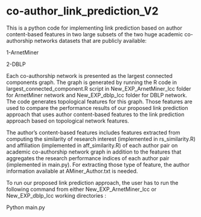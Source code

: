 # co-author_link_prediction_V2

This is a python code for implementing link prediction based on author content-based features in two large subsets of the two huge academic co-authorship networks datasets that are publicly available:

1-ArnetMiner

2-DBLP

Each co-authorship network is presented as the largest connected components graph. The graph is generated by running the R code in largest_connected_component.R script in New_EXP_ArnetMiner_lcc folder for ArnetMiner network and New_EXP_dblp_lcc folder for DBLP network. The code generates topological features for this graph. Those features are used to compare the performance results of our proposed link prediction approach that uses author content-based features to the link prediction approach based on topological network features. 

The author’s content-based features includes features extracted from computing the similarity of research interest (implemented in rs_similarity.R) and affiliation (implemented in aff_similarity.R) of each author pair on academic co-authorship network graph in addition to the features that aggregates the research performance indices of each author pair (implemented in main.py).  For extracting those type of feature, the author information available at AMiner_Author.txt is needed.

To run our proposed link prediction approach, the user has to run the following command from either New_EXP_ArnetMiner_lcc or New_EXP_dblp_lcc working directories :

Python main.py

